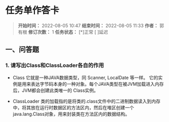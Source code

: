[//]: # (注释
  Date: 2022-08-07 18:36:31
  LastEditors: gyg
  LastEditTime: 2022-08-07 18:44:18
  FilePath: \note\markdown\郭有根-第二十次作业.md
)

# 任务单作答卡

>**开始时间：** 2022-08-05 10:47 **结束时间：** 2022-08-05 11:33
**作者：** 郭有根 **修订次数：** 1 **任务状态：** [*]正常 [ ]延迟

## 一、问答题

### 1. 请写出Class和ClassLoader各自的作用

- Class
它就是一种JAVA数据类型，同 Scanner, LocalDate 等一样。
它的实例是用来表达字节码本身的一种对象。每个JAVA类型在被JVM加载进入内存后，JVM都会创建此类唯一的 Class实例。

- ClassLoader
类的加载指的是将类的.class文件中的二进制数据读入到内存中，将其放在运行时数据区的方法区内，然后在堆区创建一个 java.lang.Class对象，用来封装类在方法区内的数据结构。
